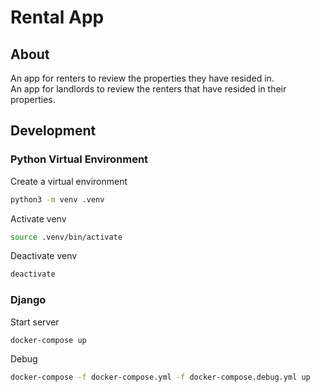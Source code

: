# Rental App
## About
An app for renters to review the properties they have resided in.  
An app for landlords to review the renters that have resided in their properties.

## Development
### Python Virtual Environment
Create a virtual environment
```bash
python3 -m venv .venv
```

Activate venv
```bash
source .venv/bin/activate
```

Deactivate venv
```bash
deactivate
```

### Django
Start server
```bash
docker-compose up
```

Debug
```bash
docker-compose -f docker-compose.yml -f docker-compose.debug.yml up
```